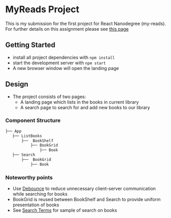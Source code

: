 # MyReads Project

This is my submission for the first project for React Nanodegree (my-reads).
For further details on this assignment please see [this page](https://github.com/udacity/reactnd-project-myreads-starter)

## Getting Started

* install all project dependencies with `npm install`
* start the development server with `npm start`
* A new browser window will open the landing page

## Design
* The project consists of two pages:
    * A landing page which lists in the books in current library
    * A search page to search for and add new books to our library
    
 ### Component Structure
 ```bash
 ├── App
    ├── ListBooks
        ├──  BookShelf
            ├── BookGrid
                ├── Book
    ├── Search
        ├──  BookGrid
            ├── Book
 ```
 
 ### Noteworthy points
 
 * Use [Debounce](https://github.com/slorber/awesome-debounce-promise) to reduce unnecessary client-server communication while searching for books
 * BookGrid is reused between BookShelf and Search to provide uniform presentation of books
 * See [Search Terms](https://github.com/labheshr/react-myreads/blob/master/SEARCH_TERMS.md) for sample of search on books